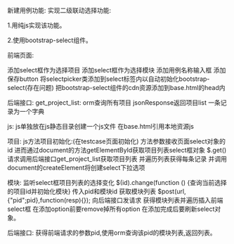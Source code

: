 新建用例功能:
实现二级联动选择功能:

1.用纯js实现该功能。

2.使用bootstrap-select组件。

前端页面:

添加select框作为选择项目
添加select框作为选择模块
添加用例名称输入框
添加保存button
将selectpicker类添加到select标签内以自动初始化bootstrap-select(存在问题)
把bootstrap-select组件的cdn资源添加到base.html的head内

后端接口:
get_project_list:
orm查询所有项目
jsonResponse返回项目list
一条记录为一个字典

js:
js单独放在js静态目录创建一个js文件
在base.html引用本地资源js

项目:
js方法项目初始化:(在testcase页面初始化)
方法参数接收页面select对象的id
进而通过document的方法getElementById获取项目列表select框对象
$.get()请求调用后端接口get_project_list获取项目列表
并遍历列表获得每条记录
并调用document的createElement将创建select下拉选项

模块:
监听select框项目列表的选择变化
$(id).change(function () {查询当前选择的项目id并初始化模块}
传入pid和模块id
获取模块列表
$post(url,{"pid";pid},function(resp){});
向后端接口发请求
获得模块列表并遍历插入前端select框
在添加option前要remove掉所有option
在添加完成后要刷新select对象。

后端接口:
获得前端请求的参数pid,使用orm查询该pid的模块列表,返回列表。